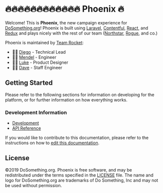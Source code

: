 # 🔥🔥🔥🔥🔥🔥🔥🔥🔥🔥🔥🔥 Phoenix 🔥

Welcome! This is **Phoenix**, the new campaign experience for [DoSomething.org](https://www.dosomething.org)! Phoenix is built using [Laravel](https://laravel.com/docs), [Contentful](https://www.contentful.com), [React](https://reactjs.com/), and [Redux](http://redux.js.org) and plays nicely with the rest of our team \([Northstar](https://github.com/DoSomething/northstar), [Rogue](https://github.com/DoSomething/rogue), and co.\)

Phoenix is maintained by [Team Rocket](https://github.com/orgs/DoSomething/teams/team-rocket):

- 👨‍💻 [Diego](https://github.com/weerd) - Technical Lead
- 👨‍💻 [Mendel](https://github.com/mendelB) - Engineer
- 👨‍🎨 [Luke](https://github.com/lkpttn) - Product Designer
- 👨‍🔬 [Dave](https://github.com/DFurnes) - Staff Engineer

## Getting Started

Please refer to the following sections for information on developing for the platform, or for further information on how everything works.

### Development Information

- [Development]()
- [API Reference](api-reference/api-v2/README.md)

If you would like to contribute to this documentation, please refer to the instructions on how to [edit this documentation](contributing-instructions/edit-this-documentation.md).

## License

©2019 DoSomething.org. Phoenix is free software, and may be redistributed under the terms specified in the [LICENSE](https://github.com/DoSomething/phoenix/blob/dev/LICENSE) file. The name and logo for DoSomething.org are trademarks of Do Something, Inc and may not be used without permission.
